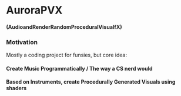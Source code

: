 # AuroraPVX
#### (AudioandRenderRandomProceduralVisualfX)

### Motivation

Mostly a coding project for funsies, but core idea:

#### Create Music Programmatically / The way a CS nerd would

#### Based on Instruments, create Procedurally Generated Visuals using shaders
